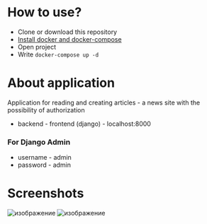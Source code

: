 # How to use?
* Clone or download this repository
* [Install docker and docker-compose](https://docs.docker.com/engine/install/)
* Open project
* Write `docker-compose up -d`

# About application
Application for reading and creating articles - a news site with the possibility of authorization
* backend - frontend (django) - localhost:8000

### For Django Admin
* username - admin
* password - admin

# Screenshots
![изображение](https://user-images.githubusercontent.com/77237424/185988920-06eaf073-9c90-4312-907d-9e2d5a0c2633.png)
![изображение](https://user-images.githubusercontent.com/77237424/185988791-66d7aa45-d93a-4471-b807-edfc3877d09f.png)
